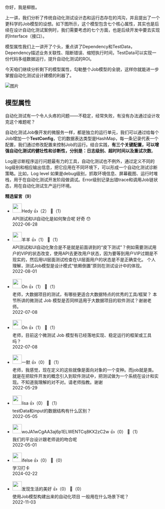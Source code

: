 你好，我是柳胜。

上一讲，我们分析了传统自动化测试设计态和运行态存在的鸿沟，并且提出了一个更科学的Job模型的设想。如下图所示，这个模型包含七个核心属性，其实也是后续在设计自动化测试案例时，我们需要考虑的七个方面，也是后续开发中要去实现的Interface（接口）。

模型属性我们上一讲开了个头，重点讲了Dependency和TestData，Dependency描述业务关联性、阻断错误、缩短执行时间，TestData可以实现一份代码多组数据运行，提升自动化测试的ROI。

今天咱们继续分析剩下的模型属性，勾勒整个Job模型的全貌，这样你就能进一步掌握自动化测试设计建模的利器了。

![图片](https://static001.geekbang.org/resource/image/b7/59/b7b0596e823yya466ff87373b205e359.jpg?wh=1920x1310)

## 模型属性

自动化测试有一个令人头疼的问题——不稳定，经常失败，有没有办法通过设计攻克这个难题呢？

自动化测试Job像开发的微服务一样，都是独立的运行单元，我们可以通过给每个Job增加一个**TestConfig**，它的数据表达类型是HashMap，每一条记录代表一个配置，我们通过修改配置来控制Job的运行。结合实践，**有三个关键配置，可以增强自动化测试的健壮性和诊断性，分别是：日志级别、超时时间以及重试次数**。

Log是诊断程序运行问题最有力的工具，自动化测试也不例外，通过定义不同的log级别和相应输出信息，把它应用在不同环境下，可以形成一个自动化测试诊断策略。比如，Log level 如果是debug级别，抓取环境信息、屏幕截图、运行时堆栈，用于在自动化测试开发阶段做调试。Error级别记录出错trace和调用Job链状态，用在自动化测试生产运行环境。
<div><strong>精选留言（9）</strong></div><ul>
<li><img src="https://static001.geekbang.org/account/avatar/00/1a/78/a5/5c1e285e.jpg" width="30px"><span>Hedy</span> 👍（2） 💬（1）<div>API测试和UI自动化是如何聚合呢 好奇 😯</div>2022-06-28</li><br/><li><img src="https://static001.geekbang.org/account/avatar/00/11/bd/65/fbdf4fc1.jpg" width="30px"><span>羊羊</span> 👍（1） 💬（1）<div>API测试和UI自动化聚合是不是就是前面讲到的“皮下测试”？例如需要测试用户的VIP的状态改变，使用API去更改用户状态，因为要等到用户VIP过期是不现实的，然后用UI层面测试检查在UI层面用户的状态是不是正确变化。
个人理解，测试Job模型是设计模式“依赖倒置”原则在测试设计中的体现。</div>2022-08-01</li><br/><li><img src="https://static001.geekbang.org/account/avatar/00/17/4a/57/3f68946c.jpg" width="30px"><span>On</span> 👍（1） 💬（1）<div>老师，大数据项目的测试，有哪些更适合大数据特点的优秀的工具&#47;框架？
本节所讲的微测试 Job 模型是否同样适用于大数据项目的软件测试？谢谢老师。</div>2022-07-08</li><br/><li><img src="https://static001.geekbang.org/account/avatar/00/17/4a/57/3f68946c.jpg" width="30px"><span>On</span> 👍（1） 💬（1）<div>老师，目前这个微测试 Job 模型有已经落地实现、稳定运行的框架或工具吗？</div>2022-07-08</li><br/><li><img src="https://static001.geekbang.org/account/avatar/00/11/c2/c6/88d0c7b2.jpg" width="30px"><span>一默</span> 👍（0） 💬（1）<div>老师，我感觉，现在定义的这些就像是面向对象的一个变种。而job就是类。就是在把软件开发的概念引入到软件测试中，把测试做为一个系统在设计和实现。不知道我理解的对不对。请老师指教。谢谢</div>2022-05-29</li><br/><li><img src="https://thirdwx.qlogo.cn/mmopen/vi_32/Q0j4TwGTfTLw3jpao45frZibQIAicWBfc7ofgrm5gJLiaFQSj5u2DDvkjy3ia5goicJLJlgVtZ0HryiaXb2VqpTSQT5Q/132" width="30px"><span>lisa</span> 👍（0） 💬（1）<div>testData和input的数据结构有什么区别？</div>2022-05-05</li><br/><li><img src="" width="30px"><span>woJA1wCgAA3aj6p1ELWENTCq8KX2zC2w</span> 👍（0） 💬（1）<div>我们的平台设计跟老师说的吻合呢</div>2022-05-01</li><br/><li><img src="https://static001.geekbang.org/account/avatar/00/26/eb/d7/90391376.jpg" width="30px"><span>ifelse</span> 👍（0） 💬（0）<div>学习打卡</div>2024-02-22</li><br/><li><img src="https://static001.geekbang.org/account/avatar/00/23/4b/be/72f099ae.jpg" width="30px"><span>发现生活的美好</span> 👍（0） 💬（0）<div>使用Job模型构建出来的自动化项目 一般用在什么场景下呢？</div>2022-11-03</li><br/>
</ul>